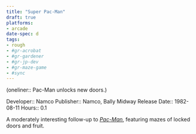 ```yaml
---
title: "Super Pac-Man"
draft: true
platforms:
- arcade
date-spec: d
tags:
- rough
- #gr-acrobat 
- #gr-gardener 
- #gr-jp-dev 
- #gr-maze-game 
- #sync
---
```


(oneliner:: Pac-Man unlocks new doors.)

Developer:: Namco
Publisher:: Namco, Bally Midway
Release Date:: 1982-08-11
Hours:: 0.1

A moderately interesting follow-up to *[Pac-Man](gamerecs/Pac-Man.md)*, featuring mazes of locked doors and fruit.
